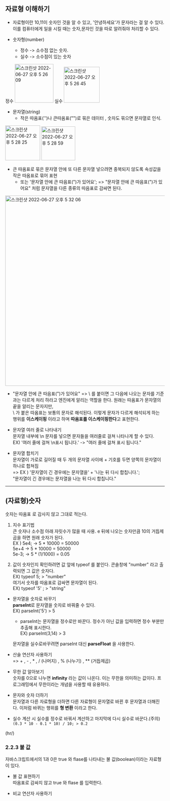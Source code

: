 ## 자료형 이해하기  

* 자료형이란
  10,11이 숫자인 것을 알 수 있고, '안녕하세요'가 문자라는 걸 알 수 있다. 이를 컴퓨터에게 일을 시킬 때는 숫자,문자인 것을 따로 알려줘야 처리할 수 있다.    

* 숫자형(number)   
  * 정수 -> 소수점 없는 숫자.   
  * 실수 -> 소수점이 있는 숫자 
  
 정수 <img width="122" alt="스크린샷 2022-06-27 오후 5 26 09" src="https://user-images.githubusercontent.com/97012561/175894688-60683219-be10-4812-88ab-abf81e455c03.png"> 실수 <img width="113" alt="스크린샷 2022-06-27 오후 5 26 45" src="https://user-images.githubusercontent.com/97012561/175894803-3e2fdbff-3762-45c8-8e2c-19e2e49d32fb.png"> 

* 문자열(string)  
  * 작은 따옴표('')나 큰따옴표("")로 묶은 데이터 , 숫자도 묶으면 문자열로 인식.    

<img width="110" alt="스크린샷 2022-06-27 오후 5 28 25" src="https://user-images.githubusercontent.com/97012561/175895127-02d2b845-6854-4ee3-8ede-67069fa9c823.png">  <img width="107" alt="스크린샷 2022-06-27 오후 5 28 59" src="https://user-images.githubusercontent.com/97012561/175895229-10e50596-490b-4131-ab78-dee28d64ed76.png">

* 큰 따옴표로 묶은 문자열 안에 또 다른 문자열 넣으려면 중복되지 않도록 속성값을 작은 따옴표로 묶어 표현  
   * 또는 '문자열 안에 큰 따음표(")가 있어요';  => "문자열 안에 큰 따음표(")가 있어요" 처럼 문자열을 다른 종류의 따음표로 감싸면 된다. 
  
<img width="600" alt="스크린샷 2022-06-27 오후 5 32 06" src="https://user-images.githubusercontent.com/97012561/175895864-a3fbf76e-8e55-4dbe-9de1-c97f26e8ef42.png">

* "문자열 안에 큰 따음표(\")가 있어요" 
   => \ 를 붙이면 그 다음에 나오는 문자를 기준과는 다르게 처리 하라고 엔진에게 알리는 역할을 한다. 원래는 따옴표가 문자열의 끝을 알리는 문자지만,  
      \ 가 붙은 따옴표는 보통의 문자로 해석된다.  이렇게 문자가 다르게 해석되게 하는 행위를 **이스케이핑** 이라고 하며 **따옴표를 이스케이핑한다**고 표현한다.  
 
 * 문자열 여러 줄로 나타내기  
   문자열 내부에 \n 문자를 넣으면 문자들을 여러줄로 걸쳐 나타나게 할 수 있다.    
   EX) '여러 줄에 걸쳐 \n표시 됩니다.' 
   ->  "여러 줄에 
        걸쳐 표시 됩니다."  

* 문자열 합치기  
  문자열이 가로로 길어질 때 두 개의 문자열 사이에 + 기호를 두면 양쪽의 문자열이 하나로 합쳐짐  
  => EX ) '문자열이 긴 경우에는 문자열을' + '나눈 뒤 다시 합칩니다.';  
          "문자열이 긴 경우에는 문자열을 나눈 뒤 다시 합칩니다." 
 
<hr/>   

## (자료형)숫자  
숫자는 따옴표 로 감사지 않고 그대로 적는다.  

1) 지수 표기법  
  큰 숫자나 소수점 아래 자릿수가 많을 때 사용. e 뒤에 나오는 숫자만큼 10의 거듭제곱을 하면 원래 숫자가 된다.  
  EX ) 5e4; -> 5 * 10000 = 50000  
       5e+4 -> 5 * 10000 = 50000  
       5e-3; -> 5 * (1/1000) = 0.05  
 
 2) 값이 숫자인지 확인하려면 값 앞에 typeof 를 붙인다. 콘솔창에 "number" 라고 출력되면 그 값은 숫자다.  
    EX) typeof 5;  > "number"  
    여기서 숫자를 따옴표로 감싸면 문자열이 된다.   
     EX) typeof '5' ;  > "string"
 
 * 문자열을 숫자로 바꾸기  
  **parseInt**로 문자열을 숫자로 바꿔줄 수 있다.  
    EX) parseInt('5') > 5
   - parseInt는 문자열을 정수로만 바꾼다.  정수가 아닌 값을 입력하면 정수 부분만 추출해 표시한다.   
    EX) parseInt(3,14) > 3 
    
    문자열을 실수로바꾸려면 parseInt 대신 **parseFloat** 을 사용한다.  


* 산술 연산자 사용하기  
  => + , - , * , / (나머지) , % (나누기) , ** (거듭제곱)  

* 무한 값 알아보기  
  숫자를 0으로 나누면 **infinity** 라는 값이 나온다. 이는 무한을 의미하는 값이다. 프로그래밍에서 무한이라는 개념을 사용할 때 유용하다.  
  
* 문자와 숫자 더하기  
  문자열과 다른 자료형을 더하면 다른 자료형이 문자열로 바뀐 후 문자열과 더해진다. 이처럼 바뀌는 행위를 **형 변환** 이라고 한다.  

* 실수 계산 시 실수를 정수로 바꿔서 계산하고 마지막에 다시 실수로 바꾼다.(주의)  
  `(0.3 * 10 - 0.1 * 10) / 10; > 0.2`  
  
(hr/)

### 2.2.3 불 값 
  
자바스크립트에서의 1과 0은 true 와 flase를 나타내는 불 값(boolean)이라는 자료형이 있다.  

* 불 값 표현하기  
  따옴표로 감싸지 않고 true 와 flase 를 입력한다.  

* 비교 연산자 사용하기  


